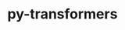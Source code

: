 ---
title: "py-transformers"
layout: cache
categories: [package, develop]
meta: {"compilers": ["apple-clang@16.0.0", "gcc@13.2.0"], "num_specs": 41, "num_specs_by_stack": {"ml-darwin-aarch64-mps": 15, "ml-linux-aarch64-cpu": 13, "ml-linux-aarch64-cuda": 13, "ml-linux-x86_64-cpu": 13, "ml-linux-x86_64-cuda": 12, "ml-linux-x86_64-rocm": 13, "root": 41}, "oss": ["sequoia", "ubuntu24.04"], "platforms": ["darwin", "linux"], "stacks": ["ml-darwin-aarch64-mps", "ml-linux-aarch64-cpu", "ml-linux-aarch64-cuda", "ml-linux-x86_64-cpu", "ml-linux-x86_64-cuda", "ml-linux-x86_64-rocm", "root"], "targets": ["aarch64", "x86_64_v3"], "versions": ["4.48.3"]}
spec_details: [{"compiler": "gcc@13.2.0", "hash": "5g6zhoef6sdve55j5ezzneuwhfasn7c7", "os": "ubuntu24.04", "platform": "linux", "size": "-", "stacks": ["ml-linux-x86_64-cpu", "ml-linux-x86_64-rocm", "root"], "target": "x86_64_v3", "variants": ["build_system=python_pip"], "versions": ["4.48.3"]}, {"compiler": "gcc@13.2.0", "hash": "624da57fzgyyyq5vnk6g7hy4jqgzckr2", "os": "ubuntu24.04", "platform": "linux", "size": "-", "stacks": ["ml-linux-x86_64-cpu", "ml-linux-x86_64-cuda", "ml-linux-x86_64-rocm", "root"], "target": "x86_64_v3", "variants": ["build_system=python_pip"], "versions": ["4.48.3"]}, {"compiler": "gcc@13.2.0", "hash": "67f37cygnoqpiycjh747vjlm64xszklf", "os": "ubuntu24.04", "platform": "linux", "size": "-", "stacks": ["ml-linux-aarch64-cpu", "ml-linux-aarch64-cuda", "root"], "target": "aarch64", "variants": ["build_system=python_pip"], "versions": ["4.48.3"]}, {"compiler": "apple-clang@16.0.0", "hash": "6v25vj7lqkkx5lokbvqds3hesfl7ukov", "os": "sequoia", "platform": "darwin", "size": "-", "stacks": ["ml-darwin-aarch64-mps", "root"], "target": "aarch64", "variants": ["build_system=python_pip"], "versions": ["4.48.3"]}, {"compiler": "gcc@13.2.0", "hash": "7pnp6hie7b4cmlne2pyzs6kgbfhydpao", "os": "ubuntu24.04", "platform": "linux", "size": "-", "stacks": ["ml-linux-aarch64-cpu", "ml-linux-aarch64-cuda", "root"], "target": "aarch64", "variants": ["build_system=python_pip"], "versions": ["4.48.3"]}, {"compiler": "gcc@13.2.0", "hash": "7yfjfeys2d3gtunrrkwoqfs4xcfwz4jv", "os": "ubuntu24.04", "platform": "linux", "size": "-", "stacks": ["ml-linux-x86_64-cpu", "ml-linux-x86_64-cuda", "ml-linux-x86_64-rocm", "root"], "target": "x86_64_v3", "variants": ["build_system=python_pip"], "versions": ["4.48.3"]}, {"compiler": "gcc@13.2.0", "hash": "akjsuu62dodq63m2zfbxxjchqecloyk7", "os": "ubuntu24.04", "platform": "linux", "size": "-", "stacks": ["ml-linux-x86_64-cpu", "ml-linux-x86_64-cuda", "ml-linux-x86_64-rocm", "root"], "target": "x86_64_v3", "variants": ["build_system=python_pip"], "versions": ["4.48.3"]}, {"compiler": "gcc@13.2.0", "hash": "awzxwdcjtba5bsh6pj3p6o2gpnmco6cw", "os": "ubuntu24.04", "platform": "linux", "size": "-", "stacks": ["ml-linux-aarch64-cpu", "ml-linux-aarch64-cuda", "root"], "target": "aarch64", "variants": ["build_system=python_pip"], "versions": ["4.48.3"]}, {"compiler": "gcc@13.2.0", "hash": "baodletnhi4qgrxi62ugfv462a4s32yu", "os": "ubuntu24.04", "platform": "linux", "size": "-", "stacks": ["ml-linux-aarch64-cpu", "ml-linux-aarch64-cuda", "root"], "target": "aarch64", "variants": ["build_system=python_pip"], "versions": ["4.48.3"]}, {"compiler": "gcc@13.2.0", "hash": "bcsle6zn47ti6m7ogmegixfk37qznf7z", "os": "ubuntu24.04", "platform": "linux", "size": "-", "stacks": ["ml-linux-x86_64-cpu", "ml-linux-x86_64-cuda", "ml-linux-x86_64-rocm", "root"], "target": "x86_64_v3", "variants": ["build_system=python_pip"], "versions": ["4.48.3"]}, {"compiler": "gcc@13.2.0", "hash": "bwegal3db6umwwehwcgbmy5rni3cfouu", "os": "ubuntu24.04", "platform": "linux", "size": "-", "stacks": ["ml-linux-x86_64-cpu", "ml-linux-x86_64-cuda", "ml-linux-x86_64-rocm", "root"], "target": "x86_64_v3", "variants": ["build_system=python_pip"], "versions": ["4.48.3"]}, {"compiler": "gcc@13.2.0", "hash": "cjkpuhspwea6pglj5gyrklbygngoeg74", "os": "ubuntu24.04", "platform": "linux", "size": "-", "stacks": ["ml-linux-aarch64-cpu", "ml-linux-aarch64-cuda", "root"], "target": "aarch64", "variants": ["build_system=python_pip"], "versions": ["4.48.3"]}, {"compiler": "apple-clang@16.0.0", "hash": "cktyuq2v3do7dtyj6vc434epl552thpn", "os": "sequoia", "platform": "darwin", "size": "-", "stacks": ["ml-darwin-aarch64-mps", "root"], "target": "aarch64", "variants": ["build_system=python_pip"], "versions": ["4.48.3"]}, {"compiler": "apple-clang@16.0.0", "hash": "ewbvmspvit23o6uiatpsf7ebi3gfccdy", "os": "sequoia", "platform": "darwin", "size": "-", "stacks": ["ml-darwin-aarch64-mps", "root"], "target": "aarch64", "variants": ["build_system=python_pip"], "versions": ["4.48.3"]}, {"compiler": "apple-clang@16.0.0", "hash": "ff5lxztcifpdqczkv76lbkz7deod2owf", "os": "sequoia", "platform": "darwin", "size": "-", "stacks": ["ml-darwin-aarch64-mps", "root"], "target": "aarch64", "variants": ["build_system=python_pip"], "versions": ["4.48.3"]}, {"compiler": "gcc@13.2.0", "hash": "ffpfrcdkrncez7jmihkane7yqwbdtbzj", "os": "ubuntu24.04", "platform": "linux", "size": "-", "stacks": ["ml-linux-aarch64-cpu", "ml-linux-aarch64-cuda", "root"], "target": "aarch64", "variants": ["build_system=python_pip"], "versions": ["4.48.3"]}, {"compiler": "gcc@13.2.0", "hash": "hhizxnbzgp5cycyhxamjf6f7eo2mcpqc", "os": "ubuntu24.04", "platform": "linux", "size": "-", "stacks": ["ml-linux-x86_64-cpu", "ml-linux-x86_64-cuda", "ml-linux-x86_64-rocm", "root"], "target": "x86_64_v3", "variants": ["build_system=python_pip"], "versions": ["4.48.3"]}, {"compiler": "gcc@13.2.0", "hash": "hieqtzctrebkscjbox3nvxsu3zrzd555", "os": "ubuntu24.04", "platform": "linux", "size": "-", "stacks": ["ml-linux-aarch64-cpu", "ml-linux-aarch64-cuda", "root"], "target": "aarch64", "variants": ["build_system=python_pip"], "versions": ["4.48.3"]}, {"compiler": "gcc@13.2.0", "hash": "kcg3llksrff343u5xjv7vqax55c3ssvy", "os": "ubuntu24.04", "platform": "linux", "size": "-", "stacks": ["ml-linux-x86_64-cpu", "ml-linux-x86_64-cuda", "ml-linux-x86_64-rocm", "root"], "target": "x86_64_v3", "variants": ["build_system=python_pip"], "versions": ["4.48.3"]}, {"compiler": "apple-clang@16.0.0", "hash": "kkf22wjczq2s4rqyjsllmddvug7lukkd", "os": "sequoia", "platform": "darwin", "size": "-", "stacks": ["ml-darwin-aarch64-mps", "root"], "target": "aarch64", "variants": ["build_system=python_pip"], "versions": ["4.48.3"]}, {"compiler": "apple-clang@16.0.0", "hash": "litnzd42ja66gs74gvi25f5dsj7wyeka", "os": "sequoia", "platform": "darwin", "size": "-", "stacks": ["ml-darwin-aarch64-mps", "root"], "target": "aarch64", "variants": ["build_system=python_pip"], "versions": ["4.48.3"]}, {"compiler": "apple-clang@16.0.0", "hash": "lzttkqqdukvaka3yjshtmwzk43glci2e", "os": "sequoia", "platform": "darwin", "size": "-", "stacks": ["ml-darwin-aarch64-mps", "root"], "target": "aarch64", "variants": ["build_system=python_pip"], "versions": ["4.48.3"]}, {"compiler": "gcc@13.2.0", "hash": "m45c2dir2err4bdhuxszkvwqjzvbc3as", "os": "ubuntu24.04", "platform": "linux", "size": "-", "stacks": ["ml-linux-x86_64-cpu", "ml-linux-x86_64-cuda", "ml-linux-x86_64-rocm", "root"], "target": "x86_64_v3", "variants": ["build_system=python_pip"], "versions": ["4.48.3"]}, {"compiler": "apple-clang@16.0.0", "hash": "oc62tihblqtrwfliaisdiajkki36fwvz", "os": "sequoia", "platform": "darwin", "size": "-", "stacks": ["ml-darwin-aarch64-mps", "root"], "target": "aarch64", "variants": ["build_system=python_pip"], "versions": ["4.48.3"]}, {"compiler": "apple-clang@16.0.0", "hash": "omlt6qqsgaxqfdgvh4beq57oygh536m7", "os": "sequoia", "platform": "darwin", "size": "-", "stacks": ["ml-darwin-aarch64-mps", "root"], "target": "aarch64", "variants": ["build_system=python_pip"], "versions": ["4.48.3"]}, {"compiler": "apple-clang@16.0.0", "hash": "ppyplon6r6eskw5v4v4bb3mjr6sjcxcq", "os": "sequoia", "platform": "darwin", "size": "-", "stacks": ["ml-darwin-aarch64-mps", "root"], "target": "aarch64", "variants": ["build_system=python_pip"], "versions": ["4.48.3"]}, {"compiler": "gcc@13.2.0", "hash": "pv2cbxwdvmqf3ikja7txfdc4vzif63wi", "os": "ubuntu24.04", "platform": "linux", "size": "-", "stacks": ["ml-linux-aarch64-cpu", "ml-linux-aarch64-cuda", "root"], "target": "aarch64", "variants": ["build_system=python_pip"], "versions": ["4.48.3"]}, {"compiler": "apple-clang@16.0.0", "hash": "pzpq4qzl65yocqfa6n2vtudlpk2yjajc", "os": "sequoia", "platform": "darwin", "size": "-", "stacks": ["ml-darwin-aarch64-mps", "root"], "target": "aarch64", "variants": ["build_system=python_pip"], "versions": ["4.48.3"]}, {"compiler": "gcc@13.2.0", "hash": "qh5scibf4hni6if43eg7b6cy4spk3eld", "os": "ubuntu24.04", "platform": "linux", "size": "-", "stacks": ["ml-linux-aarch64-cpu", "ml-linux-aarch64-cuda", "root"], "target": "aarch64", "variants": ["build_system=python_pip"], "versions": ["4.48.3"]}, {"compiler": "gcc@13.2.0", "hash": "raw4rpvvsk4ijkc3r5d25snc2bviavst", "os": "ubuntu24.04", "platform": "linux", "size": "-", "stacks": ["ml-linux-x86_64-cpu", "ml-linux-x86_64-cuda", "ml-linux-x86_64-rocm", "root"], "target": "x86_64_v3", "variants": ["build_system=python_pip"], "versions": ["4.48.3"]}, {"compiler": "apple-clang@16.0.0", "hash": "sf7s4ahp56qnnffoomfhwylebe3yorhw", "os": "sequoia", "platform": "darwin", "size": "-", "stacks": ["ml-darwin-aarch64-mps", "root"], "target": "aarch64", "variants": ["build_system=python_pip"], "versions": ["4.48.3"]}, {"compiler": "gcc@13.2.0", "hash": "t5ssgkgrnw42dlbk45bo2ngtm22syxyo", "os": "ubuntu24.04", "platform": "linux", "size": "-", "stacks": ["ml-linux-x86_64-cpu", "ml-linux-x86_64-cuda", "ml-linux-x86_64-rocm", "root"], "target": "x86_64_v3", "variants": ["build_system=python_pip"], "versions": ["4.48.3"]}, {"compiler": "gcc@13.2.0", "hash": "tsoyevurwqzu4vrqxlbnfmoklztqhjkm", "os": "ubuntu24.04", "platform": "linux", "size": "-", "stacks": ["ml-linux-aarch64-cpu", "ml-linux-aarch64-cuda", "root"], "target": "aarch64", "variants": ["build_system=python_pip"], "versions": ["4.48.3"]}, {"compiler": "gcc@13.2.0", "hash": "ucuq22t5f3erebia4v5ezzl2jxu6f6ze", "os": "ubuntu24.04", "platform": "linux", "size": "-", "stacks": ["ml-linux-aarch64-cpu", "ml-linux-aarch64-cuda", "root"], "target": "aarch64", "variants": ["build_system=python_pip"], "versions": ["4.48.3"]}, {"compiler": "apple-clang@16.0.0", "hash": "uiufrsxk4dsc5du37j7tolcnof3pvpbc", "os": "sequoia", "platform": "darwin", "size": "-", "stacks": ["ml-darwin-aarch64-mps", "root"], "target": "aarch64", "variants": ["build_system=python_pip"], "versions": ["4.48.3"]}, {"compiler": "apple-clang@16.0.0", "hash": "vd7ydm3fdkeq3yymolciit5okg474ger", "os": "sequoia", "platform": "darwin", "size": "-", "stacks": ["ml-darwin-aarch64-mps", "root"], "target": "aarch64", "variants": ["build_system=python_pip"], "versions": ["4.48.3"]}, {"compiler": "gcc@13.2.0", "hash": "vxqvlrn7cfo7brs4keus2hcmwjtnvmx2", "os": "ubuntu24.04", "platform": "linux", "size": "-", "stacks": ["ml-linux-aarch64-cpu", "ml-linux-aarch64-cuda", "root"], "target": "aarch64", "variants": ["build_system=python_pip"], "versions": ["4.48.3"]}, {"compiler": "apple-clang@16.0.0", "hash": "vyyroaqtr6s4yhhcfdrkve3fn2p5e2lm", "os": "sequoia", "platform": "darwin", "size": "-", "stacks": ["ml-darwin-aarch64-mps", "root"], "target": "aarch64", "variants": ["build_system=python_pip"], "versions": ["4.48.3"]}, {"compiler": "gcc@13.2.0", "hash": "w3gh5sc5ip56myflp57cfs5ek63gdprx", "os": "ubuntu24.04", "platform": "linux", "size": "-", "stacks": ["ml-linux-x86_64-cpu", "ml-linux-x86_64-cuda", "ml-linux-x86_64-rocm", "root"], "target": "x86_64_v3", "variants": ["build_system=python_pip"], "versions": ["4.48.3"]}, {"compiler": "gcc@13.2.0", "hash": "xed4hl4obyen2xbqelc5yxaaaibr4u23", "os": "ubuntu24.04", "platform": "linux", "size": "-", "stacks": ["ml-linux-x86_64-cpu", "ml-linux-x86_64-cuda", "ml-linux-x86_64-rocm", "root"], "target": "x86_64_v3", "variants": ["build_system=python_pip"], "versions": ["4.48.3"]}, {"compiler": "gcc@13.2.0", "hash": "xyqdcbq3u4l3bak3hcmwbow52gz4ge3n", "os": "ubuntu24.04", "platform": "linux", "size": "-", "stacks": ["ml-linux-aarch64-cpu", "ml-linux-aarch64-cuda", "root"], "target": "aarch64", "variants": ["build_system=python_pip"], "versions": ["4.48.3"]}]
---